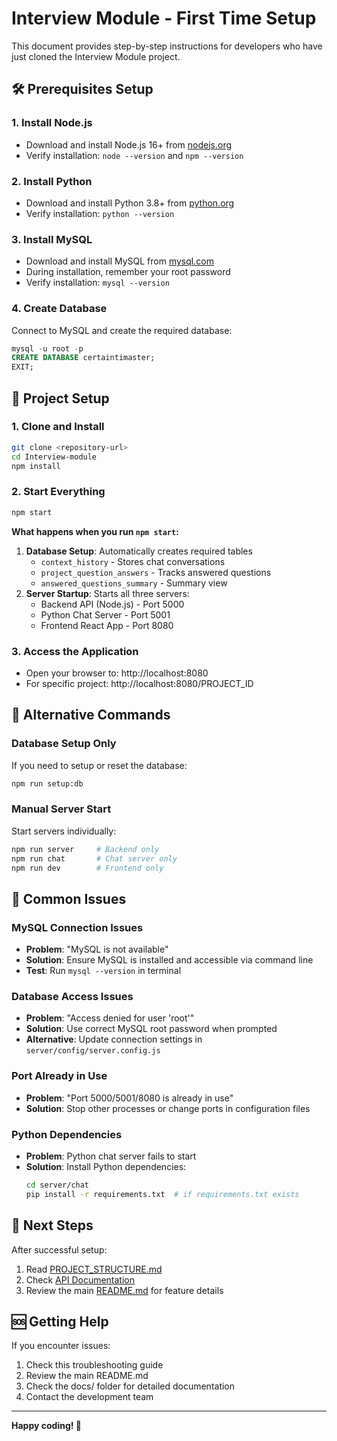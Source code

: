 # Interview Module - First Time Setup

This document provides step-by-step instructions for developers who have just cloned the Interview Module project.

## 🛠️ Prerequisites Setup

### 1. Install Node.js
- Download and install Node.js 16+ from [nodejs.org](https://nodejs.org/)
- Verify installation: `node --version` and `npm --version`

### 2. Install Python
- Download and install Python 3.8+ from [python.org](https://www.python.org/)
- Verify installation: `python --version`

### 3. Install MySQL
- Download and install MySQL from [mysql.com](https://dev.mysql.com/downloads/mysql/)
- During installation, remember your root password
- Verify installation: `mysql --version`

### 4. Create Database
Connect to MySQL and create the required database:
```sql
mysql -u root -p
CREATE DATABASE certaintimaster;
EXIT;
```

## 🚀 Project Setup

### 1. Clone and Install
```bash
git clone <repository-url>
cd Interview-module
npm install
```

### 2. Start Everything
```bash
npm start
```

**What happens when you run `npm start`:**
1. **Database Setup**: Automatically creates required tables
   - `context_history` - Stores chat conversations
   - `project_question_answers` - Tracks answered questions
   - `answered_questions_summary` - Summary view
2. **Server Startup**: Starts all three servers:
   - Backend API (Node.js) - Port 5000
   - Python Chat Server - Port 5001
   - Frontend React App - Port 8080

### 3. Access the Application
- Open your browser to: http://localhost:8080
- For specific project: http://localhost:8080/PROJECT_ID

## 🔧 Alternative Commands

### Database Setup Only
If you need to setup or reset the database:
```bash
npm run setup:db
```

### Manual Server Start
Start servers individually:
```bash
npm run server     # Backend only
npm run chat       # Chat server only  
npm run dev        # Frontend only
```

## 🐛 Common Issues

### MySQL Connection Issues
- **Problem**: "MySQL is not available"
- **Solution**: Ensure MySQL is installed and accessible via command line
- **Test**: Run `mysql --version` in terminal

### Database Access Issues  
- **Problem**: "Access denied for user 'root'"
- **Solution**: Use correct MySQL root password when prompted
- **Alternative**: Update connection settings in `server/config/server.config.js`

### Port Already in Use
- **Problem**: "Port 5000/5001/8080 is already in use"
- **Solution**: Stop other processes or change ports in configuration files

### Python Dependencies
- **Problem**: Python chat server fails to start
- **Solution**: Install Python dependencies:
  ```bash
  cd server/chat
  pip install -r requirements.txt  # if requirements.txt exists
  ```

## 📝 Next Steps

After successful setup:
1. Read [PROJECT_STRUCTURE.md](docs/PROJECT_STRUCTURE.md)
2. Check [API Documentation](docs/API.md)
3. Review the main [README.md](README.md) for feature details

## 🆘 Getting Help

If you encounter issues:
1. Check this troubleshooting guide
2. Review the main README.md
3. Check the docs/ folder for detailed documentation
4. Contact the development team

---

**Happy coding! 🎉**
